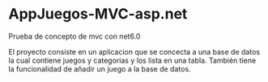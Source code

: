 # AppJuegos-MVC-asp.net
Prueba de concepto de mvc con net6.0

El proyecto consiste en un aplicacion que se concecta a una base de datos la cual contiene juegos y categorias y los lista en una tabla. 
También tiene la funcionalidad de añadir un juego a la base de datos.
